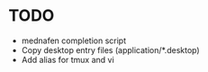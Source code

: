 # TODO

* mednafen completion script
* Copy desktop entry files (application/\*.desktop)
* Add alias for tmux and vi
